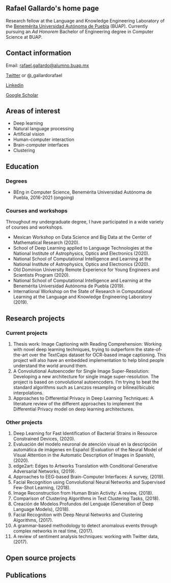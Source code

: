 ## Rafael Gallardo's home page

Research fellow at the Language and Knowledge Engineering Laboratory of the [Benemérita Universidad Autónoma de Puebla](https://www.buap.mx/) (BUAP). Currently pursuing an *Ad Honorem* Bachelor of Engineering degree in Computer Science at BUAP.

## Contact information
Email: rafael.gallardo@alumno.buap.mx

[Twitter](https://twitter.com/_gallardorafael) or @_gallardorafael

[Linkedin](https://www.linkedin.com/in/gallardo-garcia-r/)

[Google Scholar](https://scholar.google.com/citations?user=OGxJCHoAAAAJ)

## Areas of interest
- Deep learning
- Natural language processing
- Artificial vision
- Human-computer interaction
- Brain-computer interfaces
- Clustering

## Education

### Degrees
- BEng in Computer Science, Benemérita Universidad Autónoma de Puebla, 2016-2021 (ongoing)

### Courses and workshops
Throughout my undergraduate degree, I have participated in a wide variety of courses and workshops.

- Mexican Workshop on Data Science and Big Data at the Center of
Mathematical Research (2020).
- School of Deep Learning applied to Language Technologies at the
National Institute of Astrophysics, Optics and Electronics (2020).
- National School of Computational Intelligence and Learning at the
National Institute of Astrophysics, Optics and Electronics (2020).
- Old Dominion University Remote Experience for Young Engineers
and Scientists Program (2020).
- National School of Computational Intelligence and Learning at the
Benemérita Universidad Autónoma de Puebla (2019).
- International Workshop on the State of Research in Computational
Learning at the Language and Knowledge Engineering Laboratory
(2019).

## Research projects

### Current projects
1. Thesis work: Image Captioning with Reading Comprehension: Working with novel deep learning techniques, trying to outperform the
state-of-the-art over the TextCaps dataset for OCR-based image captioning. This project will also have an embedded implementation to help blind people understand the world around them.
2. A Convolutional Autoencoder for Single Image Super-Resolution: Developing a new architecture for single image super-resolution. The
project is based on convolutional autoencoders. I’m trying to beat the standard algorithms such as Lanczos resampling or bilineal/bicubic interpolations.
3. Approaches to Differential Privacy in Deep Learning Techniques: A literature review of the different approaches to implement the
Differential Privacy model on deep learning architectures.

### Other projects
1. Deep Learning for Fast Identification of Bacterial Strains in Resource Constrained Devices, (2020).
2. Evaluación del modelo neuronal de atención visual en la descripción automática de imágenes en Español (Evaluation of the Neural Model of Visual Attention in the Automatic Description of Images in Spanish), (2020).
3. edge2art: Edges to Artworks Translation with Conditional Generative Adversarial Networks, (2019).
4. Approaches to EEG-based Brain-Computer Interfaces: A survey, (2019).
5. Facial Recognition using Convolutional Neural Networks and Supervised Few-Shot Learning, (2018).
6. Image Reconstruction from Human Brain Activity: A review, (2018).
7. Comparison of Clustering Algorithms in Text Clustering Tasks, (2018).
8. Creación de Modelos Profundos del Lenguaje (Generation of Deep Language Models), (2018).
9. Facial Recognition with Deep Neural Networks and Clustering Algorithms, (2017).
10. A grammar-based methodology to detect anomalous events through complex networks in real time, (2017).
11. A review of sentiment analysis techniques: working with Twitter data, (2017).

## Open source projects


## Publications
